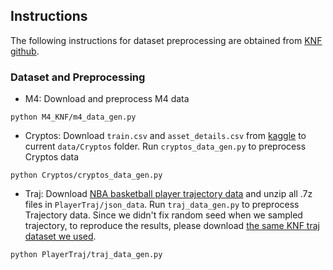 ## Instructions

The following instructions for dataset preprocessing are obtained from [KNF github](https://github.com/google-research/google-research/tree/master/KNF).

### Dataset and Preprocessing
- M4: Download and preprocess M4 data
```
python M4_KNF/m4_data_gen.py
```

- Cryptos: Download `train.csv` and `asset_details.csv` from [kaggle](https://www.kaggle.com/competitions/g-research-crypto-forecasting/data) to current `data/Cryptos` folder. Run `cryptos_data_gen.py` to preprocess Cryptos data
```
python Cryptos/cryptos_data_gen.py
```

- Traj: Download [NBA basketball player trajectory data](https://github.com/linouk23/NBA-Player-Movements/tree/master/data) and unzip all .7z files in `PlayerTraj/json_data`. Run `traj_data_gen.py` to preprocess Trajectory data. Since we didn't fix random seed when we sampled trajectory, to reproduce the results, please download [the same KNF traj dataset we used](https://drive.google.com/drive/folders/1N_wo1I7G62HglyML5yL4FTEzbfekh4vZ?usp=sharing).
```
python PlayerTraj/traj_data_gen.py
```